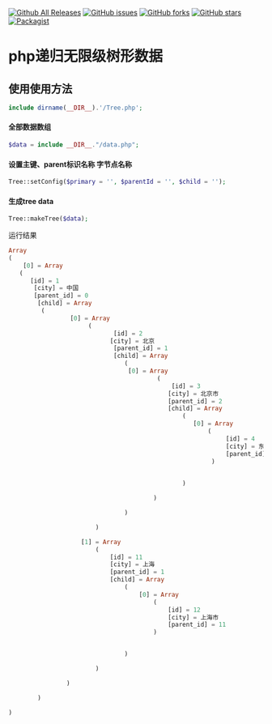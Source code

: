 
[![Github All Releases](https://img.shields.io/badge/php-%3E%3D5.4-green.svg)]()
[![GitHub issues](https://img.shields.io/github/issues/wxxiong6/tree.svg)](https://github.com/wxxiong6/tree/issues)
[![GitHub forks](https://img.shields.io/github/forks/wxxiong6/tree.svg)](https://github.com/wxxiong6/tree/network)
[![GitHub stars](https://img.shields.io/github/stars/wxxiong6/tree.svg?style=plastic)](https://github.com/wxxiong6/tree/stargazers)
[![Packagist](https://img.shields.io/packagist/v/wxxiong6/tree.svg?style=plastic)]()

php递归无限级树形数据
====  

## 使用使用方法
```PHP
include dirname(__DIR__).'/Tree.php';
```
#### 全部数据数组
```PHP
$data = include __DIR__."/data.php";
```
#### 设置主键、parent标识名称 字节点名称
```PHP 
Tree::setConfig($primary = '', $parentId = '', $child = '');
```
#### 生成tree data
```PHP
Tree::makeTree($data);
```
运行结果

``` PHP
Array
(
    [0] = Array
   (
      [id] = 1
       [city] = 中国
       [parent_id] = 0
        [child] = Array
         (
                 [0] = Array
                      (
                             [id] = 2
                            [city] = 北京
                             [parent_id] = 1
                             [child] = Array
                                (
                                 [0] = Array
                                         (
                                             [id] = 3
                                            [city] = 北京市
                                            [parent_id] = 2
                                            [child] = Array
                                                (
                                                   [0] = Array
                                                       (
                                                            [id] = 4
                                                            [city] = 东城区
                                                            [parent_id] = 3
                                                        )

                                                   
                                                )

                                        )

                                )

                        )

                    [1] = Array
                        (
                            [id] = 11
                            [city] = 上海
                            [parent_id] = 1
                            [child] = Array
                                (
                                    [0] = Array
                                        (
                                            [id] = 12
                                            [city] = 上海市
                                            [parent_id] = 11
                                        )


                                )

                        )

                )

        )

)
```
